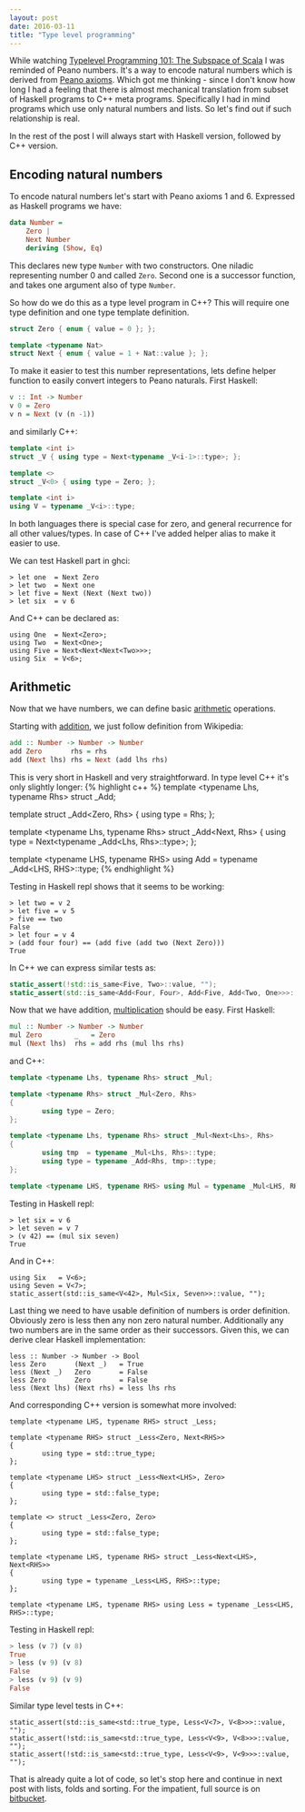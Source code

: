 ```yaml
---
layout: post
date: 2016-03-11
title: "Type level programming"
---
```


While watching [Typelevel Programming 101: The Subspace of Scala](https://youtu.be/_-J4YRI1rAw) I was reminded of Peano numbers. It's a way to encode natural numbers which is derived from [Peano axioms](https://en.wikipedia.org/wiki/Peano_axioms). Which got me thinking - since I don't know how long I had a feeling that there is almost mechanical translation from subset of Haskell programs to C++ meta programs. Specifically I had in mind programs which use only natural numbers and lists. So let's find out if such relationship is real.

In the rest of the post I will always start with Haskell version, followed by C++ version.
## Encoding natural numbers
To encode natural numbers let's start with Peano axioms 1 and 6.  Expressed as Haskell programs we have:

```Haskell
data Number = 
    Zero | 
    Next Number
    deriving (Show, Eq)
```

This declares new type `Number` with two constructors. One niladic representing number 0 and called `Zero`. Second one is a successor function, and takes one argument also of type `Number`. 

So how do we do this as a type level program in C++? This will require one type definition and one type template definition.

```C++
struct Zero { enum { value = 0 }; }; 

template <typename Nat>                                                         
struct Next { enum { value = 1 + Nat::value }; };
```
To make it easier to test this number representations, lets define helper function to easily convert integers to Peano naturals. First Haskell:

```Haskell
v :: Int -> Number
v 0 = Zero
v n = Next (v (n -1))
```
and similarly C++:
```C++
template <int i>
struct _V { using type = Next<typename _V<i-1>::type>; };

template <>
struct _V<0> { using type = Zero; };

template <int i>
using V = typename _V<i>::type;
```
In both languages there is special case for zero, and general recurrence for all other values/types. In case of C++ I've added helper alias to make it easier to use.

We can test Haskell part in ghci:

```
> let one  = Next Zero
> let two  = Next one
> let five = Next (Next (Next two))
> let six  = v 6
```
And C++ can be declared as:
```
using One  = Next<Zero>;
using Two  = Next<One>;
using Five = Next<Next<Next<Two>>>;
using Six  = V<6>;
```
## Arithmetic
Now that we have numbers, we can define basic [arithmetic](https://en.wikipedia.org/wiki/Peano_axioms#Arithmetic) operations.

Starting with [addition](https://en.wikipedia.org/wiki/Peano_axioms#Addition), we just follow definition from Wikipedia:
```Haskell
add :: Number -> Number -> Number
add Zero       rhs = rhs
add (Next lhs) rhs = Next (add lhs rhs)
```
This is very short in Haskell and very straightforward. In type level C++ it's only slightly longer:
{% highlight c++ %}
template <typename Lhs, typename Rhs> struct _Add;

template <typename Rhs> struct _Add<Zero, Rhs>
{
        using type = Rhs;
};

template <typename Lhs, typename Rhs> struct _Add<Next<Lhs>, Rhs>
{
        using type = Next<typename _Add<Lhs, Rhs>::type>;
};

template <typename LHS, typename RHS> using Add = typename _Add<LHS, RHS>::type;
{% endhighlight %}

Testing in Haskell repl shows that it seems to be working:
```
> let two = v 2
> let five = v 5
> five == two
False
> let four = v 4
> (add four four) == (add five (add two (Next Zero)))
True
```
In C++ we can express similar tests as:
```C++
static_assert(!std::is_same<Five, Two>::value, "");
static_assert(std::is_same<Add<Four, Four>, Add<Five, Add<Two, One>>>::value, "");
```

Now that we have addition, [multiplication](https://en.wikipedia.org/wiki/Peano_axioms#Multiplication) should be easy. First Haskell:
```Haskell
mul :: Number -> Number -> Number
mul Zero        _   = Zero
mul (Next lhs)  rhs = add rhs (mul lhs rhs)
```
and C++:
```C++
template <typename Lhs, typename Rhs> struct _Mul;

template <typename Rhs> struct _Mul<Zero, Rhs>
{
        using type = Zero;
};

template <typename Lhs, typename Rhs> struct _Mul<Next<Lhs>, Rhs>
{
        using tmp  = typename _Mul<Lhs, Rhs>::type;
        using type = typename _Add<Rhs, tmp>::type;
};

template <typename LHS, typename RHS> using Mul = typename _Mul<LHS, RHS>::type;
```
Testing in Haskell repl:
```
> let six = v 6
> let seven = v 7
> (v 42) == (mul six seven)
True
```
And in C++:
```
using Six   = V<6>;
using Seven = V<7>;
static_assert(std::is_same<V<42>, Mul<Six, Seven>>::value, "");
```
Last thing we need to have usable definition of numbers is order definition. Obviously zero is less then any non zero natural number. Additionally any two numbers are in the same order as their successors. Given this, we can derive clear Haskell implementation:
```
less :: Number -> Number -> Bool
less Zero       (Next _)   = True
less (Next _)   Zero       = False
less Zero       Zero       = False
less (Next lhs) (Next rhs) = less lhs rhs
```
And corresponding C++ version is somewhat more involved:
```
template <typename LHS, typename RHS> struct _Less;

template <typename RHS> struct _Less<Zero, Next<RHS>>
{
        using type = std::true_type;
};

template <typename LHS> struct _Less<Next<LHS>, Zero> 
{
        using type = std::false_type;
};

template <> struct _Less<Zero, Zero> 
{
        using type = std::false_type;
};

template <typename LHS, typename RHS> struct _Less<Next<LHS>, Next<RHS>>
{
        using type = typename _Less<LHS, RHS>::type;
};

template <typename LHS, typename RHS> using Less = typename _Less<LHS, RHS>::type;
```
Testing in Haskell repl:
```Haskell
> less (v 7) (v 8)
True
> less (v 9) (v 8)
False
> less (v 9) (v 9)
False
```
Similar type level tests in C++:
```
static_assert(std::is_same<std::true_type, Less<V<7>, V<8>>>::value, "");
static_assert(!std::is_same<std::true_type, Less<V<9>, V<8>>>::value, "");
static_assert(!std::is_same<std::true_type, Less<V<9>, V<9>>>::value, "");
```
That is already quite a lot of code, so let's stop here and continue in next post with lists, folds and sorting. For the impatient, full source is on [bitbucket](https://bitbucket.org/tumdum/typelevel101/).
